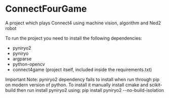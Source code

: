 # ConnectFourGame 
A project which plays Connect4 using machine vision, algorithm and Ned2 robot

To run the project you need to install the following dependencies:

- pyniryo2
- pyniryo
- argparse
- python-opencv
- connect4game (project itself, included inside the requirements.txt)

Important Note: pyniryo2 dependency fails to install when run through pip on modern version of python.
To install it manually install cmake and scikit-build then run install pyniryo2 using:
pip install pyniryo2 --no-build-isolation
